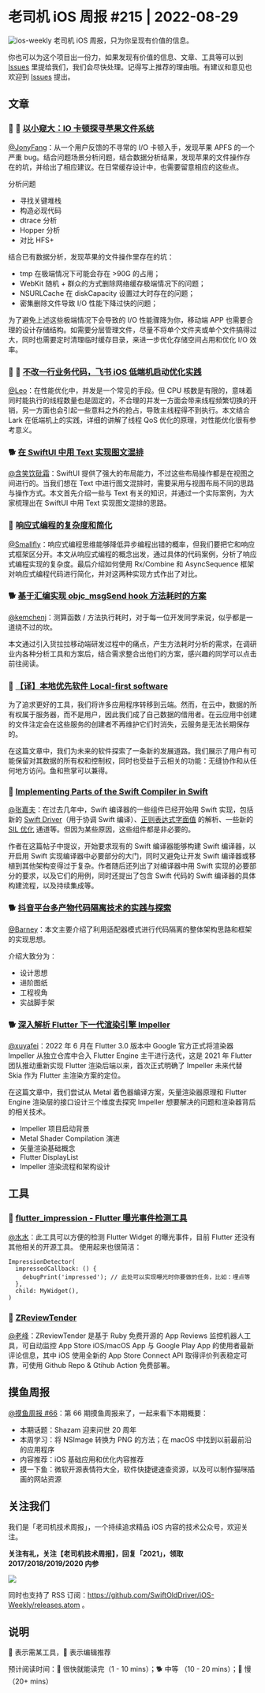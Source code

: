# 老司机 iOS 周报 #215 | 2022-08-29

![ios-weekly](https://github.com/SwiftOldDriver/iOS-Weekly/blob/master/assets/ios-weekly.png?raw=true)
老司机 iOS 周报，只为你呈现有价值的信息。

你也可以为这个项目出一份力，如果发现有价值的信息、文章、工具等可以到 [Issues](https://github.com/SwiftOldDriver/iOS-Weekly/issues) 里提给我们，我们会尽快处理。记得写上推荐的理由哦。有建议和意见也欢迎到 [Issues](https://github.com/SwiftOldDriver/iOS-Weekly/issues) 提出。

## 文章

### 🌟 🐎 [以小窥大：IO 卡顿探寻苹果文件系统](https://mp.weixin.qq.com/s/_bdY3hvd8VBEAfgxmMVf_A)

[@JonyFang](https://github.com/JonyFang)：从一个用户反馈的不寻常的 I/O 卡顿入手，发现苹果 APFS 的一个严重 bug。结合问题场景分析问题，结合数据分析结果，发现苹果的文件操作存在的坑，并给出了相应建议。在日常缓存设计中，也需要留意相应的这些点。

分析问题
- 寻找关键堆栈
- 构造必现代码
- dtrace 分析
- Hopper 分析
- 对比 HFS+

结合已有数据分析，发现苹果的文件操作里存在的坑：
- tmp 在极端情况下可能会存在 >90G 的占用；
- WebKit 随机 + 群众的方式删除网络缓存极端情况下的问题；
- NSURLCache 在 diskCapacity 设置过大时存在的问题；
- 密集删除文件导致 I/O 性能下降过快的问题；

为了避免上述这些极端情况下会导致的 I/O 性能骤降为你，移动端 APP 也需要合理的设计存储结构。如需要分层管理文件，尽量不将单个文件夹或单个文件搞得过大，同时也需要定时清理临时缓存目录，来进一步优化存储空间占用和优化 I/O 效率。


### 🌟 🐎 [不改一行业务代码，飞书 iOS 低端机启动优化实践](https://mp.weixin.qq.com/s/KQJ5QXHdhwHRN65KdD45qA)

[@Leo](https://github.com/leomobiledeveloper)：在性能优化中，并发是一个常见的手段。但 CPU 核数是有限的，意味着同时能执行的线程数量也是固定的，不合理的并发一方面会带来线程频繁切换的开销，另一方面也会引起一些意料之外的抢占，导致主线程得不到执行。本文结合 Lark 在低端机上的实践，详细的讲解了线程 QoS 优化的原理，对性能优化很有参考意义。

### 🐕 [在 SwiftUI 中用 Text 实现图文混排](https://www.fatbobman.com/posts/mixing_text_and_graphics_with_Text_in_SwiftUI/)

[@含笑饮砒霜](https://weibo.com/chinafishnews/)：SwiftUI 提供了强大的布局能力，不过这些布局操作都是在视图之间进行的。当我们想在 Text 中进行图文混排时，需要采用与视图布局不同的思路与操作方式。本文首先介绍一些与 Text 有关的知识，并通过一个实际案例，为大家梳理出在 SwiftUI 中用 Text 实现图文混排的思路。

### 🐎 [响应式编程的复杂度和简化](https://mp.weixin.qq.com/s/7jUGbSmR87FkTRqsm20NFQ)

[@Smallfly](https://github.com/iostalks)：响应式编程思维能够降低异步编程出错的概率，但我们要把它和响应式框架区分开。本文从响应式编程的概念出发，通过具体的代码案例，分析了响应式编程实现的复杂度。最后介绍如何使用 Rx/Combine 和 AsyncSequence 框架对响应式编程代码进行简化，并对这两种实现方式作出了对比。

### 🐕 [基于汇编实现 objc_msgSend hook 方法耗时的方案](https://juejin.cn/post/7134877291716280328)

[@kemchenj](https://kemchenj.github.io/)：测算函数 / 方法执行耗时，对于每一位开发同学来说，似乎都是一道绕不过的坎。

本文通过引入货拉拉移动端研发过程中的痛点，产生方法耗时分析的需求，在调研业内各种分析工具和方案后，结合需求整合出他们的方案，感兴趣的同学可以点击前往阅读。

### 🐢 [【译】本地优先软件 Local-first software](https://www.zxch3n.com/local-first/)

为了追求更好的工具，我们将许多应用程序转移到云端。然而，在云中，数据的所有权属于服务器，而不是用户，因此我们成了自己数据的借用者。在云应用中创建的文件注定会在这些服务的创建者不再维护它们时消失，云服务是无法长期保存的。

在这篇文章中，我们为未来的软件探索了一条新的发展道路。我们展示了用户有可能保留对其数据的所有权和控制权，同时也受益于云相关的功能：无缝协作和从任何地方访问。鱼和熊掌可以兼得。

### 🐎 [Implementing Parts of the Swift Compiler in Swift](https://forums.swift.org/t/implementing-parts-of-the-swift-compiler-in-swift/59524)

[@张嘉夫](https://github.com/josephchang10)：在过去几年中，Swift 编译器的一些组件已经开始用 Swift 实现，包括新的 [Swift Driver](https://github.com/apple/swift-driver)（用于协调 Swift 编译）、[正则表达式字面值](https://github.com/apple/swift-experimental-string-processing/) 的解析、一些新的 [SIL 优化](https://github.com/apple/swift/tree/main/SwiftCompilerSources/Sources/Optimizer) 通道等。但因为某些原因，这些组件都是非必要的。

作者在这篇帖子中提议，开始要求现有的 Swift 编译器能够构建 Swift 编译器，以开启用 Swift 实现编译器中必要部分的大门，同时又避免让开发 Swift 编译器或移植到其他架构变得过于复杂。作者随后还列出了对编译器中用 Swift 实现的必要部分的要求，以及它们的用例，同时还提出了包含 Swift 代码的 Swift 编译器的具体构建流程，以及持续集成等。

### 🐕 [抖音平台多产物代码隔离技术的实践与探索](https://mp.weixin.qq.com/s/fjeF3LLoGsPIQN4D3el67g)

[@Barney](https://github.com/BarneyZhaoooo)：本文主要介绍了利用适配器模式进行代码隔离的整体架构思路和框架的实现思想。

介绍大致分为：
- 设计思想
- 进阶图纸
- 工程视角
- 实战脚手架

### 🐕 [深入解析 Flutter 下一代渲染引擎 Impeller](https://mp.weixin.qq.com/s/GptJbPXPediNRc4KvZzr6g)

[@xuyafei](https://github.com/xiaofei86)：2022 年 6 月在 Flutter 3.0 版本中 Google 官方正式将渲染器 Impeller 从独立仓库中合入 Flutter Engine 主干进行迭代，这是 2021 年 Flutter 团队推动重新实现 Flutter 渲染后端以来，首次正式明确了 Impeller 未来代替 Skia 作为 Flutter 主渲染方案的定位。

在这篇文章中，我们尝试从 Metal 着色器编译方案，矢量渲染器原理和 Flutter Engine 渲染层的接口设计三个维度去探究 Impeller 想要解决的问题和渲染器背后的相关技术。

* Impeller 项目启动背景
* Metal Shader Compilation 演进
* 矢量渲染基础概念
* Flutter DisplayList
* Impeller 渲染流程和架构设计

## 工具

### 🐎 [flutter_impression - Flutter 曝光事件检测工具](https://github.com/623637646/flutter_impression)

[@水水](https://www.xuyanlan.com)：此工具可以方便的检测 Flutter Widget 的曝光事件，目前 Flutter 还没有其他相关的开源工具。
使用起来也很简洁：
```
ImpressionDetector(
  impressedCallback: () {
    debugPrint('impressed'); // 此处可以实现曝光时你要做的任务，比如：埋点等
  },
  child: MyWidget(),
)
```

### 🐎 [ZReviewTender](https://github.com/ZhgChgLi/ZReviewTender)

[@老峰](https://github.com/gesantung)：ZReviewTender 是基于 Ruby 免费开源的 App Reviews 监控机器人工具，可自动监控 App Store iOS/macOS App 与 Google Play App 的使用者最新评论信息，其中 iOS 使用全新的 App Store Connect API 取得评价列表稳定可靠，可使用 Github Repo & Gtihub Action 免费部署。

## 摸鱼周报

[@摸鱼周报 #66](https://mp.weixin.qq.com/s/LP1qNAgjzEiDwrR7I32kuA)：第 66 期摸鱼周报来了，一起来看下本期概要：

* 本期话题：Shazam 迎来问世 20 周年
* 本周学习：将 NSImage 转换为 PNG 的方法；在 macOS 中找到以前最前沿的应用程序
* 内容推荐：iOS 基础应用和优化内容推荐
* 摸一下鱼：微软开源表情符大全，软件快捷键速查资源，以及可以制作猫咪插画的网站资源

## 关注我们

我们是「老司机技术周报」，一个持续追求精品 iOS 内容的技术公众号，欢迎关注。

**关注有礼，关注【老司机技术周报】，回复「2021」，领取 2017/2018/2019/2020 内参**

![](https://github.com/SwiftOldDriver/iOS-Weekly/blob/master/assets/qrcode_for_wechat.jpg?raw=true)

同时也支持了 RSS 订阅：https://github.com/SwiftOldDriver/iOS-Weekly/releases.atom 。

## 说明

🚧 表示需某工具，🌟 表示编辑推荐

预计阅读时间：🐎 很快就能读完（1 - 10 mins）；🐕 中等 （10 - 20 mins）；🐢 慢（20+ mins）
